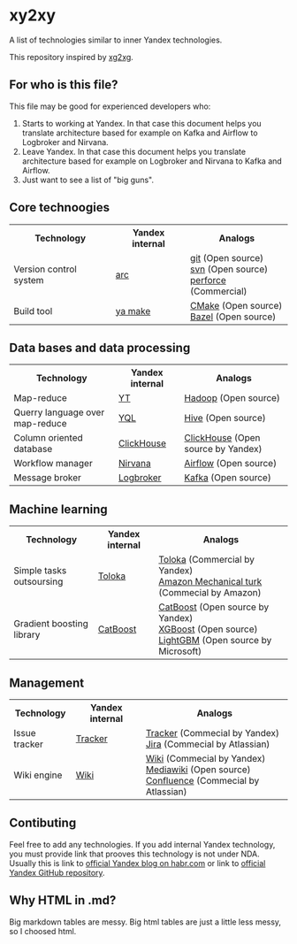 # xy2xy
A list of technologies similar to inner Yandex technologies.

This repository inspired by [xg2xg](https://github.com/jhuangtw-dev/xg2xg).


## For who is this file?

This file may be good for experienced developers who:

1. Starts to working at Yandex. In that case this document helps you translate architecture based for example on Kafka and Airflow to Logbroker and Nirvana.
2. Leave Yandex. In that case this document helps you translate architecture based for example on Logbroker and Nirvana to Kafka and Airflow.
3. Just want to see a list of "big guns".


## Core technoogies

<table>
  <tr>
    <th>Technology</th>
    <th>Yandex internal</th>
    <th>Analogs</th>
  </tr>
  <tr>
    <!-- Technology --><td>Version control system</td>
    <!-- Yandex internal --><td><a href="https://habr.com/ru/company/yandex/blog/482926/">arc</a></td>
    <!-- Analogs --><td>
      <a href="https://git-scm.com/">git</a> (Open source)<br/>
      <a href="https://subversion.apache.org/">svn</a> (Open source)<br/>
      <a href="https://www.perforce.com/">perforce</a> (Commercial)
    </td>
  </tr>
  <tr>
    <!-- Technology --><td>Build tool</td>
    <!-- Yandex internal --><td><a href="https://github.com/yandex/CMICOT/blob/master/ya">ya make</a></td>
    <!-- Analogs --><td>
      <a href="https://cmake.org/">CMake</a> (Open source)<br/>
      <a href="https://bazel.build/">Bazel</a> (Open source)<br/>
    </td>
  </tr>
</table>


## Data bases and data processing

<table>
  <tr>
    <th>Technology</th>
    <th>Yandex internal</th>
    <th>Analogs</th>
  </tr>
  <tr>
    <!-- Technology --><td>Map-reduce</td>
    <!-- Yandex internal --><td><a href="https://habr.com/ru/company/yandex/blog/311104/">YT</a></td>
    <!-- Analogs --><td><a href="https://hadoop.apache.org/">Hadoop</a> (Open source)</td>
  </tr>
  <tr>
    <!-- Technology --><td>Querry language over map-reduce</td>
    <!-- Yandex internal --><td><a href="https://habr.com/ru/company/yandex/blog/312430/">YQL</a></td>
    <!-- Analogs --><td><a href="https://hive.apache.org/">Hive</a> (Open source)</td>
  </tr>
  <tr>
    <!-- Technology --><td>Column oriented database</td>
    <!-- Yandex internal --><td><a href="https://clickhouse.tech/">ClickHouse</a></td>
    <!-- Analogs --><td><a href="https://clickhouse.tech/">ClickHouse</a> (Open source by Yandex)</td>
  </tr>
  <tr>
    <!-- Technology --><td>Workflow manager</td>
    <!-- Yandex internal --><td><a href="https://habr.com/ru/company/yandex/blog/351016/">Nirvana</a></td>
    <!-- Analogs --><td><a href="https://airflow.apache.org/">Airflow</a> (Open source)</td>
  </tr>
  <tr>
    <!-- Technology --><td>Message broker</td>
    <!-- Yandex internal --><td><a href="https://habr.com/ru/company/yandex/blog/239823/">Logbroker</a></td>
    <!-- Aanalogs --><td><a href="https://kafka.apache.org/">Kafka</a> (Open source)</td>
  </tr>
</table>


## Machine learning

<table>
  <tr>
    <th>Technology</th>
    <th>Yandex internal</th>
    <th>Analogs</th>
  </tr>
  <tr>
    <!-- Technology --><td>Simple tasks outsoursing</td>
    <!-- Yandex internal --><td><a href="https://habr.com/ru/company/yandex/blog/305956/">Toloka</a>
    <!-- Analogs --><td>
      <a href="https://toloka.yandex.ru/">Toloka</a> (Commercial by Yandex)<br/>
      <a href="https://www.mturk.com/">Amazon Mechanical turk</a> (Commecial by Amazon)
    </td>
  </tr>
  <tr>
    <!-- Technology --><td>Gradient boosting library</td>
    <!-- Yandex internal --><td><a href="https://catboost.ai/">CatBoost</a></td>
    <!-- Analogs --><td>
      <a href="https://catboost.ai/">CatBoost</a> (Open source by Yandex)<br/>
      <a href="https://github.com/dmlc/xgboost">XGBoost</a> (Open source)<br/>
      <a href="https://github.com/microsoft/LightGBM">LightGBM</a> (Open source by Microsoft)
    </td>
  </tr>
</table>


## Management

<table>
  <tr>
    <th>Technology</th>
    <th>Yandex internal</th>
    <th>Analogs</th>
  </tr>
  <tr>
    <!-- Technology --><td>Issue tracker</td>
    <!-- Yandex internal --><td><a href="https://yandex.ru/tracker/">Tracker</a></td>
    <!-- Analogs --><td>
      <a href="https://yandex.ru/tracker/">Tracker</a> (Commecial by Yandex)<br/>
      <a href="https://www.atlassian.com/software/jira">Jira</a> (Commecial by Atlassian)
    </td>
  </tr>
  <tr>
    <!-- Technology --><td>Wiki engine</td>
    <!-- Yandex internal --><td><a href="https://connect.yandex.ru/?noredirect=">Wiki</a></td>
    <!-- Analogs --><td>
      <a href="https://connect.yandex.ru/?noredirect=">Wiki</a> (Commecial by Yandex)<br/>
      <a href="https://www.mediawiki.org/">Mediawiki</a> (Open source)<br/>
      <a href="https://www.atlassian.com/software/confluence">Confluence</a> (Commecial by Atlassian)
    </td>
  </tr>
</table>


## Contibuting

Feel free to add any technologies.
If you add internal Yandex technology, you must provide link that prooves this technology is not under NDA.
Usually this is link to [official Yandex blog on habr.com](https://habr.com/ru/company/yandex/) or link to [official Yandex GitHub repository](https://github.com/yandex).

## Why HTML in .md?

Big markdown tables are messy. Big html tables are just a little less messy, so I choosed html.
